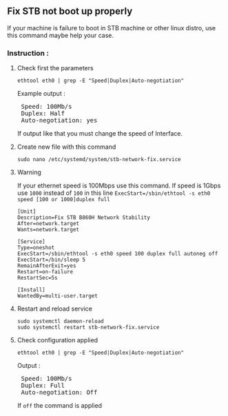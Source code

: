 ## Fix STB not boot up properly
If your machine is failure to boot in STB machine or other linux distro, use this command maybe help your case.

### Instruction :

1. Check first the parameters
    ```
    ethtool eth0 | grep -E "Speed|Duplex|Auto-negotiation"
    ```
    Example output :
    <pre>
    Speed: 100Mb/s
    Duplex: Half
    Auto-negotiation: yes </pre>

    If output like that you must change the speed of Interface.

2. Create new file with this command
    ```
    sudo nano /etc/systemd/system/stb-network-fix.service
    ```
3. > [!WARNING]
   > If your ethernet speed is 100Mbps use this command. If speed is 1Gbps use `1000` instead of `100` in this line `ExecStart=/sbin/ethtool -s eth0 speed [100 or 1000]duplex full`

    ```
    [Unit]
    Description=Fix STB B860H Network Stability
    After=network.target
    Wants=network.target

    [Service]
    Type=oneshot
    ExecStart=/sbin/ethtool -s eth0 speed 100 duplex full autoneg off
    ExecStart=/bin/sleep 5
    RemainAfterExit=yes
    Restart=on-failure
    RestartSec=5s
    
    [Install]
    WantedBy=multi-user.target
    ```
4. Restart and reload service
    ```
    sudo systemctl daemon-reload
    sudo systemctl restart stb-network-fix.service
    ```
5. Check configuration applied
    ```
    ethtool eth0 | grep -E "Speed|Duplex|Auto-negotiation"
    ```
    Output :
    <pre>
    Speed: 100Mb/s
    Duplex: Full
    Auto-negotiation: Off </pre>
    If `off` the command is applied
